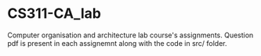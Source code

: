 # CS311-CA_lab
Computer organisation and architecture lab course's assignments. Question pdf is present in each assignemnt along with the code in src/ folder.
